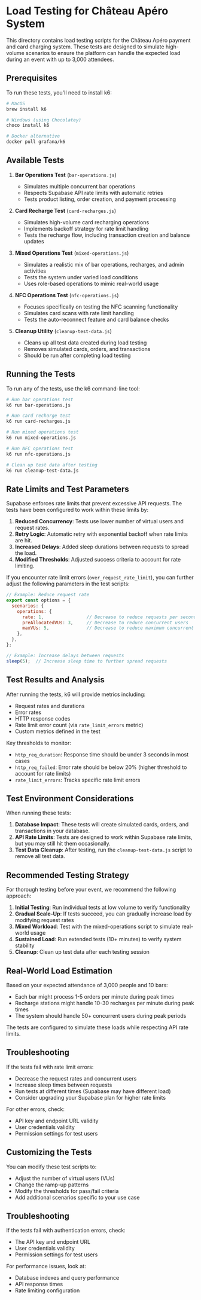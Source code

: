 # Load Testing for Château Apéro System

This directory contains load testing scripts for the Château Apéro payment and card charging system. These tests are designed to simulate high-volume scenarios to ensure the platform can handle the expected load during an event with up to 3,000 attendees.

## Prerequisites

To run these tests, you'll need to install k6:

```bash
# MacOS
brew install k6

# Windows (using Chocolatey)
choco install k6

# Docker alternative
docker pull grafana/k6
```

## Available Tests

1. **Bar Operations Test** (`bar-operations.js`)
   - Simulates multiple concurrent bar operations
   - Respects Supabase API rate limits with automatic retries
   - Tests product listing, order creation, and payment processing

2. **Card Recharge Test** (`card-recharges.js`)
   - Simulates high-volume card recharging operations
   - Implements backoff strategy for rate limit handling
   - Tests the recharge flow, including transaction creation and balance updates

3. **Mixed Operations Test** (`mixed-operations.js`)
   - Simulates a realistic mix of bar operations, recharges, and admin activities
   - Tests the system under varied load conditions
   - Uses role-based operations to mimic real-world usage

4. **NFC Operations Test** (`nfc-operations.js`)
   - Focuses specifically on testing the NFC scanning functionality
   - Simulates card scans with rate limit handling
   - Tests the auto-reconnect feature and card balance checks

5. **Cleanup Utility** (`cleanup-test-data.js`)
   - Cleans up all test data created during load testing
   - Removes simulated cards, orders, and transactions
   - Should be run after completing load testing

## Running the Tests

To run any of the tests, use the k6 command-line tool:

```bash
# Run bar operations test
k6 run bar-operations.js

# Run card recharge test
k6 run card-recharges.js

# Run mixed operations test
k6 run mixed-operations.js

# Run NFC operations test
k6 run nfc-operations.js

# Clean up test data after testing
k6 run cleanup-test-data.js
```

## Rate Limits and Test Parameters

Supabase enforces rate limits that prevent excessive API requests. The tests have been configured to work within these limits by:

1. **Reduced Concurrency**: Tests use lower number of virtual users and request rates.
2. **Retry Logic**: Automatic retry with exponential backoff when rate limits are hit.
3. **Increased Delays**: Added sleep durations between requests to spread the load.
4. **Modified Thresholds**: Adjusted success criteria to account for rate limiting.

If you encounter rate limit errors (`over_request_rate_limit`), you can further adjust the following parameters in the test scripts:

```javascript
// Example: Reduce request rate
export const options = {
  scenarios: {
    operations: {
      rate: 1,                // Decrease to reduce requests per second
      preAllocatedVUs: 3,     // Decrease to reduce concurrent users
      maxVUs: 5,              // Decrease to reduce maximum concurrent users
    },
  },
};

// Example: Increase delays between requests
sleep(5);  // Increase sleep time to further spread requests
```

## Test Results and Analysis

After running the tests, k6 will provide metrics including:

- Request rates and durations
- Error rates
- HTTP response codes
- Rate limit error count (via `rate_limit_errors` metric)
- Custom metrics defined in the test

Key thresholds to monitor:

- `http_req_duration`: Response time should be under 3 seconds in most cases
- `http_req_failed`: Error rate should be below 20% (higher threshold to account for rate limits)
- `rate_limit_errors`: Tracks specific rate limit errors

## Test Environment Considerations

When running these tests:

1. **Database Impact**: These tests will create simulated cards, orders, and transactions in your database.
2. **API Rate Limits**: Tests are designed to work within Supabase rate limits, but you may still hit them occasionally.
3. **Test Data Cleanup**: After testing, run the `cleanup-test-data.js` script to remove all test data.

## Recommended Testing Strategy

For thorough testing before your event, we recommend the following approach:

1. **Initial Testing**: Run individual tests at low volume to verify functionality
2. **Gradual Scale-Up**: If tests succeed, you can gradually increase load by modifying request rates
3. **Mixed Workload**: Test with the mixed-operations script to simulate real-world usage
4. **Sustained Load**: Run extended tests (10+ minutes) to verify system stability
5. **Cleanup**: Clean up test data after each testing session

## Real-World Load Estimation

Based on your expected attendance of 3,000 people and 10 bars:

- Each bar might process 1-5 orders per minute during peak times
- Recharge stations might handle 10-30 recharges per minute during peak times
- The system should handle 50+ concurrent users during peak periods

The tests are configured to simulate these loads while respecting API rate limits.

## Troubleshooting

If the tests fail with rate limit errors:
- Decrease the request rates and concurrent users
- Increase sleep times between requests
- Run tests at different times (Supabase may have different load)
- Consider upgrading your Supabase plan for higher rate limits

For other errors, check:
- API key and endpoint URL validity
- User credentials validity
- Permission settings for test users

## Customizing the Tests

You can modify these test scripts to:

- Adjust the number of virtual users (VUs)
- Change the ramp-up patterns
- Modify the thresholds for pass/fail criteria
- Add additional scenarios specific to your use case

## Troubleshooting

If the tests fail with authentication errors, check:
- The API key and endpoint URL
- User credentials validity
- Permission settings for test users

For performance issues, look at:
- Database indexes and query performance
- API response times
- Rate limiting configuration 